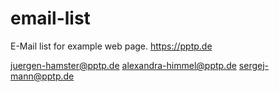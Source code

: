 # email-list

E-Mail list for example web page. https://pptp.de

juergen-hamster@pptp.de
alexandra-himmel@pptp.de
sergej-mann@pptp.de
